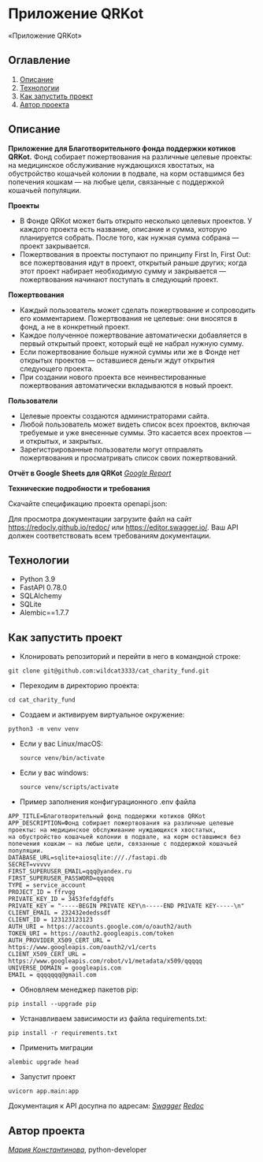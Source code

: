 # Приложение QRKot
«Приложение QRKot»

## Оглавление
1. [Описание](#описание)
2. [Технологии](#технологии)
3. [Как запустить проект](#как-запустить-проект)
4. [Автор проекта](#автор-проекта)

## Описание
**Приложение для Благотворительного фонда поддержки котиков QRKot.** 
Фонд собирает пожертвования на различные целевые проекты: на медицинское обслуживание нуждающихся хвостатых,
на обустройство кошачьей колонии в подвале, на корм оставшимся без попечения кошкам — на любые цели, связанные с поддержкой кошачьей популяции.

**Проекты**
- В Фонде QRKot может быть открыто несколько целевых проектов. У каждого проекта есть название, описание и сумма, которую планируется собрать. После того, как нужная сумма собрана — проект закрывается.
- Пожертвования в проекты поступают по принципу First In, First Out: все пожертвования идут в проект, открытый раньше других; когда этот проект набирает необходимую сумму и закрывается — пожертвования начинают поступать в следующий проект.

**Пожертвования**
- Каждый пользователь может сделать пожертвование и сопроводить его комментарием. Пожертвования не целевые: они вносятся в фонд, а не в конкретный проект.
- Каждое полученное пожертвование автоматически добавляется в первый открытый проект, который ещё не набрал нужную сумму.
- Если пожертвование больше нужной суммы или же в Фонде нет открытых проектов — оставшиеся деньги ждут открытия следующего проекта.
- При создании нового проекта все неинвестированные пожертвования автоматически вкладываются в новый проект.

**Пользователи**
- Целевые проекты создаются администраторами сайта. 
- Любой пользователь может видеть список всех проектов, включая требуемые и уже внесенные суммы. Это касается всех проектов — и открытых, и закрытых.
- Зарегистрированные пользователи могут отправлять пожертвования и просматривать список своих пожертвований.

**Отчёт в Google Sheets для QRKot**
_[Google Report](http://127.0.0.1:8000/google/)_

**Технические подробности и требования**

Скачайте спецификацию проекта openapi.json:

Для просмотра документации загрузите файл на сайт https://redocly.github.io/redoc/ или https://editor.swagger.io/. 
Ваш API должен соответствовать всем требованиям документации.



## Технологии
- Python 3.9
- FastAPI 0.78.0
- SQLAlchemy
- SQLite
- Alembic==1.7.7

## Как запустить проект

- Клонировать репозиторий и перейти в него в командной строке:
```
git clone git@github.com:wildcat3333/cat_charity_fund.git
```
- Переходим в директорию проекта:
```
cd cat_charity_fund
```

- Создаем и активируем виртуальное окружение:
```
python3 -m venv venv
```
* Если у вас Linux/macOS:
    ```
    source venv/bin/activate
    ```

* Если у вас windows:
    ```
    source venv/scripts/activate
    ```

- Пример заполнения конфигурационного .env файла
```
APP_TITLE=Благотворительный фонд поддержки котиков QRKot
APP_DESCRIPTION=Фонд собирает пожертвования на различные целевые проекты: на медицинское обслуживание нуждающихся хвостатых,
на обустройство кошачьей колонии в подвале, на корм оставшимся без попечения кошкам — на любые цели, связанные с поддержкой кошачьей популяции.
DATABASE_URL=sqlite+aiosqlite:///./fastapi.db
SECRET=vvvvv
FIRST_SUPERUSER_EMAIL=qqq@yandex.ru
FIRST_SUPERUSER_PASSWORD=qqqqq
TYPE = service_account
PROJECT_ID = ffrvgg
PRIVATE_KEY_ID = 3453fefdgfdfs
PRIVATE_KEY = "-----BEGIN PRIVATE KEY\n-----END PRIVATE KEY-----\n"
CLIENT_EMAIL = 232432ededssdf
CLIENT_ID = 123123123123
AUTH_URI = https://accounts.google.com/o/oauth2/auth
TOKEN_URI = https://oauth2.googleapis.com/token
AUTH_PROVIDER_X509_CERT_URL = https://www.googleapis.com/oauth2/v1/certs
CLIENT_X509_CERT_URL = https://www.googleapis.com/robot/v1/metadata/x509/qqqqq
UNIVERSE_DOMAIN = googleapis.com
EMAIL = qqqqqqq@gmail.com
```

- Обновляем менеджер пакетов pip:
```
pip install --upgrade pip
```

- Устанавливаем зависимости из файла requirements.txt:
```
pip install -r requirements.txt
```

- Применить миграции
```
alembic upgrade head
```

- Запустит проект
```
uvicorn app.main:app
```

Документация к API досупна по адресам:
_[Swagger](http://127.0.0.1:8000/docs)_
_[Redoc](http://127.0.0.1:8000/redoc)_


## Автор проекта
_[Мария Константинова](https://github.com/wildcat3333)_, python-developer
